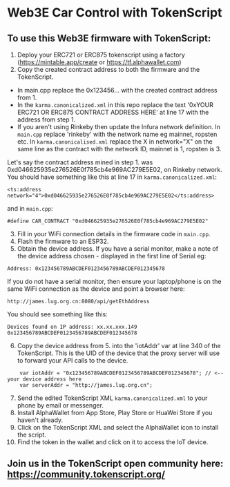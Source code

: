 # Web3E Car Control with TokenScript

## To use this Web3E firmware with TokenScript:

1. Deploy your ERC721 or ERC875 tokenscript using a factory (https://mintable.app/create or https://tf.alphawallet.com)
2. Copy the created contract address to both the firmware and the TokenScript.
  - In main.cpp replace the 0x123456... with the created contract address from 1.
  - In the ```karma.canonicalized.xml``` in this repo replace the text '0xYOUR ERC721 OR ERC875 CONTRACT ADDRESS HERE' at line 17 with the address from step 1.
  - If you aren't using Rinkeby then update the Infura network definition. In ```main.cpp``` replace 'rinkeby' with the network name eg mainnet, ropsten etc. In ```karma.canonicalised.xml``` replace the X in network="X" on the same line as the contract with the network ID, mainnet is 1, ropsten is 3.
  
  Let's say the contract address mined in step 1. was 0xd046625935e276526E0f785cb4e969AC279E5E02, on Rinkeby network.
  You should have something like this at line 17 in ```karma.canonicalized.xml```:
  ```
  <ts:address network="4">0xd046625935e276526E0f785cb4e969AC279E5E02</ts:address>
  ```
  and in ```main.cpp```:
  ```
  #define CAR_CONTRACT "0xd046625935e276526E0f785cb4e969AC279E5E02"
  ```
  
3. Fill in your WiFi connection details in the firmware code in ```main.cpp```.
4. Flash the firmware to an ESP32.
5. Obtain the device address. If you have a serial monitor, make a note of the device address chosen - displayed in the first line of Serial eg:

```Address: 0x123456789ABCDEF0123456789ABCDEF012345678```

If you do not have a serial monitor, then ensure your laptop/phone is on the same WiFi connection as the device and point a browser here:

```http://james.lug.org.cn:8080/api/getEthAddress```

You should see something like this:

```
Devices found on IP address: xx.xx.xxx.149
0x123456789ABCDEF0123456789ABCDEF012345678
```

6. Copy the device address from 5. into the 'iotAddr' var at line 340 of the TokenScript. This is the UID of the device that the proxy server will use to forward your API calls to the device.
```
    var iotAddr = "0x123456789ABCDEF0123456789ABCDEF012345678"; // <-- your device address here
    var serverAddr = "http://james.lug.org.cn";
```
7. Send the edited TokenScript XML ```karma.canonicalized.xml``` to your phone by email or messenger.
8. Install AlphaWallet from App Store, Play Store or HuaWei Store if you haven't already.
9. Click on the TokenScript XML and select the AlphaWallet icon to install the script.
10. Find the token in the wallet and click on it to access the IoT device.

## Join us in the TokenScript open community here: https://community.tokenscript.org/
